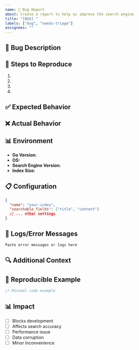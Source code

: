 ```yaml
---
name: 🐛 Bug Report
about: Create a report to help us improve the search engine
title: "[BUG] "
labels: ["bug", "needs-triage"]
assignees: ""
---
```


## 🐛 Bug Description

<!-- A clear and concise description of what the bug is -->

## 🔄 Steps to Reproduce

1.
2.
3.
4.

## ✅ Expected Behavior

<!-- A clear and concise description of what you expected to happen -->

## ❌ Actual Behavior

<!-- A clear and concise description of what actually happened -->

## 📊 Environment

- **Go Version:** <!-- e.g., 1.21.0 -->
- **OS:** <!-- e.g., macOS 14.0, Ubuntu 22.04, Windows 11 -->
- **Search Engine Version:** <!-- e.g., commit hash or version -->
- **Index Size:** <!-- e.g., 1000 documents, 50MB -->

## 📋 Configuration

<!-- If relevant, share your index settings or configuration -->

```json
{
  "name": "your-index",
  "searchable_fields": ["title", "content"]
  // ... other settings
}
```

## 📝 Logs/Error Messages

<!-- Include any relevant log output or error messages -->

```
Paste error messages or logs here
```

## 🔍 Additional Context

<!-- Add any other context about the problem here -->

## 🧪 Reproducible Example

<!-- If possible, provide a minimal example that reproduces the issue -->

```go
// Minimal code example
```

## 📊 Impact

- [ ] Blocks development
- [ ] Affects search accuracy
- [ ] Performance issue
- [ ] Data corruption
- [ ] Minor inconvenience
